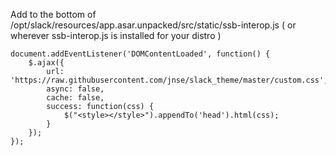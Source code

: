 
Add to the bottom of /opt/slack/resources/app.asar.unpacked/src/static/ssb-interop.js 
( or wherever ssb-interop.js is installed for your distro )

```
document.addEventListener('DOMContentLoaded', function() {
    $.ajax({
    	url: 'https://raw.githubusercontent.com/jnse/slack_theme/master/custom.css',
        async: false,
        cache: false,
        success: function(css) {
            $("<style></style>").appendTo('head').html(css);
        }
    });
});
```


